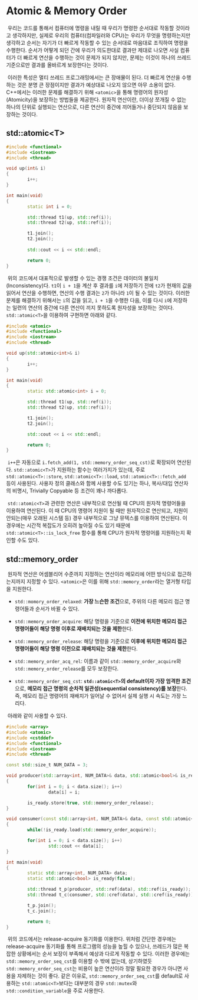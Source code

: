 # Atomic & Memory Order

&nbsp;우리는 코드를 통해서 컴퓨터에 명령을 내릴 때 우리가 명령한 순서대로 작동할 것이라고 생각하지만, 실제로 우리의 컴퓨터(컴파일러와 CPU)는 우리가 무엇을 명령하는지만 생각하고 순서는 자기가 더 빠르게 작동할 수 있는 순서대로 마음대로 조직하여 명령을 수행한다. 순서가 어떻게 되던 간에 우리가 의도한대로 결과만 제대로 나오면 사실 컴퓨터가 더 빠르게 연산을 수행하는 것이 문제가 되지 않지만, 문제는 이것이 하나의 쓰레드 기준으로만 결과를 올바르게 보장한다는 것이다.


&nbsp;이러한 특성은 멀티 쓰레드 프로그래밍에서는 큰 장애물이 된다. 더 빠르게 연산을 수행하는 것은 분명 큰 장점이지만 결과가 예상대로 나오지 않으면 아무 소용이 없다. C++에서는 이러한 문제를 해결하기 위해 `<atomic>`을 통해 명령어의 원자성(Atomicity)을 보장하는 방법들을 제공한다. 원자적 연산이란, 더이상 쪼개질 수 없는 하나의 단위로 실행되는 연산으로, 다른 연산이 중간에 끼어들거나 중단되지 않음을 보장하는 것이다.


## std::atomic&lt;T>

```C++
#include <functional>
#include <iostream>
#include <thread>

void up(int& i)
{
        i++;
}

int main(void)
{
        static int i = 0;

        std::thread t1(up, std::ref(i));
        std::thread t2(up, std::ref(i));

        t1.join();
        t2.join();
        
        std::cout << i << std::endl;

        return 0;
}
```

&nbsp;위의 코드에서 대표적으로 발생할 수 있는 경쟁 조건은 데이터의 불일치(Inconsistency)다. `t1`이 `i + 1`을 계산 후 결과를 `i`에 저장하기 전에 `t2`가 현재의 값을 읽어서 연산을 수행하면, 연산의 수행 결과는 `2`가 아니라 `1`이 될 수 있는 것이다. 이러한 문제를 해결하기 위해서는 `i`의 값을 읽고, `i + 1`을 수행한 다음, 이를 다시 `i`에 저장하는 일련의 연산의 중간에 다른 연산이 끼지 못하도록 원자성을 보장하는 것이다. `std::atomic<T>`을 이용하여 구현하면 아래와 같다.

```C++
#include <atomic>
#include <functional>
#include <iostream>
#include <thread>

void up(std::atomic<int>& i)
{
        i++;
}

int main(void)
{
        static std::atomic<int> i = 0;

        std::thread t1(up, std::ref(i));
        std::thread t2(up, std::ref(i));

        t1.join();
        t2.join();

        std::cout << i << std::endl;

        return 0;
}
```

&nbsp;`i++`은 자동으로 `i.fetch_add(1, std::memory_order_seq_cst)`로 확장되어 연산된다. `std::atomic<T>`가 지원하는 함수는 여러가지가 있는데, 주로 `std::atomic<T>::store`, `std::atomic<T>::load`, `std::atomic<T>::fetch_add` 등이 사용된다. 사용자 정의 클래스와 함께 사용할 수도 있기는 하나, 복사/대입 연산자의 비명시, Trivially Copyable 등 조건이 꽤나 까다롭다.


&nbsp;`std::atomic<T>`과 관련한 연산은 내부적으로 연산될 때 CPU의 원자적 명령어들을 이용하여 연산된다. 이 때 CPU의 명령어 지원이 될 때만 원자적으로 연산되고, 지원이 안되는(매우 오래된 시스템 등) 경우 내부적으로 그냥 뮤텍스를 이용하여 연산된다. 이 경우에는 시간적 복잡도가 오히려 높아질 수도 있기 때문에 `std::atomic<T>::is_lock_free` 함수를 통해 CPU가 원자적 명령어를 지원하는지 확인할 수도 있다.


## std::memory_order

&nbsp;원자적 연산은 어셈블리어 수준까지 지정하는 연산이라 메모리에 어떤 방식으로 접근하는지까지 지정할 수 있다. `<atomic>`은 이를 위해 `std::memory_order`라는 열거형 타입을 지원한다.

- `std::momory_order_relaxed`: **가장 느슨한 조건**으로, 주위의 다른 메모리 접근 명령어들과 순서가 바뀔 수 있다.

- `std::memory_order_acquire`: 해당 명령을 기준으로 **이전에 위치한 메모리 접근 명령어들이 해당 명령 이후로 재배치되는 것을 제한**한다.

- `std::memory_order_release`: 해당 명령을 기준으로 **이후에 위치한 메모리 접근 명령어들이 해당 명령 이전으로 재배치되는 것을 제한**한다.

- `std::memory_order_acq_rel`: 이름과 같이 `std::memory_order_acquire`와 `std::memory_order_release`를 모두 보장한다.

- `std::memory_order_seq_cst`: **`std::atomic<T>`의 default이자 가장 엄격한 조건**으로, **메모리 접근 명령의 순차적 일관성(sequential consistency)를 보장**한다. 즉, 메모리 접근 명령어의 재배치가 일어날 수 없어서 실제 실행 시 속도는 가장 느리다.


&nbsp;아래와 같이 사용할 수 있다.

```C++
#include <array>
#include <atomic>
#include <cstddef>
#include <functional>
#include <iostream>
#include <thread>

const std::size_t NUM_DATA = 3;

void producer(std::array<int, NUM_DATA>& data, std::atomic<bool>& is_ready)
{
        for(int i = 0; i < data.size(); i++)
                data[i] = i;

        is_ready.store(true, std::memory_order_release);
}

void consumer(const std::array<int, NUM_DATA>& data, const std::atomic<bool>& is_ready)
{
        while(!is_ready.load(std::memory_order_acquire));

        for(int i = 0; i < data.size(); i++)
                std::cout << data[i];
}

int main(void)
{
        static std::array<int, NUM_DATA> data;
        static std::atomic<bool> is_ready(false);

        std::thread t_p(producer, std::ref(data), std::ref(is_ready));
        std::thread t_c(consumer, std::cref(data), std::cref(is_ready));

        t_p.join();
        t_c.join();

        return 0;
}
```

&nbsp;위의 코드에서는 release-acquire 동기화를 이용한다. 위처럼 간단한 경우에는 release-acquire 동기화를 통해 프로그램의 성능을 높힐 수 있으나, 쓰레드가 많은 복잡한 상황에서는 순서 보장이 부족해서 예상과 다르게 작동할 수 있다. 이러한 경우에는 `std::memory_order_seq_cst`를 이용할 수 밖에 없는데, 상기하였듯 `std::memory_order_seq_cst`는 비용이 높은 연산이라 정말 필요한 경우가 아니면 사용을 자제하는 것이 좋다. 같은 이유로, `std::memory_order_seq_cst`를 default로 사용하는 `std::atomic<T>`보다는 대부분의 경우 `std::mutex`와 `std::condition_variable`을 주로 사용한다.
